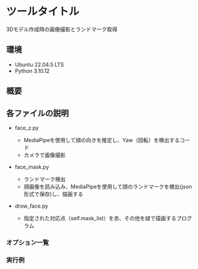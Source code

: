 # ツールタイトル
3Dモデル作成時の画像撮影とランドマーク取得
## 環境
- Ubuntu 22.04.5 LTS
- Python 3.10.12
## 概要
## 各ファイルの説明
- face_z.py
  - MediaPipeを使用して顔の向きを推定し、Yaw（回転）を検出するコード
  - カメラで画像撮影

- face_mask.py
  - ランドマーク検出
  - 顔画像を読み込み、MediaPipeを使用して顔のランドマークを検出(json形式で保存)し、描画する


- drow_face.py
  - 指定された対応点（self.mask_list）を赤、その他を緑で描画するプログラム



### オプション一覧

### 実行例
